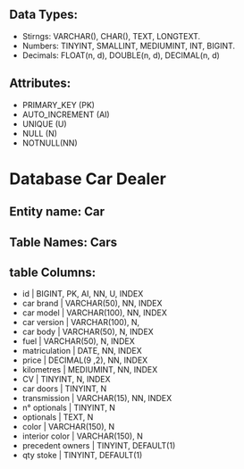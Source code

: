 ## Data Types:
- Stirngs: VARCHAR(), CHAR(), TEXT, LONGTEXT.
- Numbers: TINYINT, SMALLINT, MEDIUMINT, INT, BIGINT.
- Decimals: FLOAT(n, d), DOUBLE(n, d), DECIMAL(n, d)

## Attributes:
- PRIMARY_KEY (PK)
- AUTO_INCREMENT (AI)
- UNIQUE (U)
- NULL (N)
- NOTNULL(NN)

# Database Car Dealer

## Entity name: Car

## Table Names: Cars

## table Columns: 

- id | BIGINT, PK, AI, NN, U, INDEX
- car brand | VARCHAR(50), NN, INDEX
- car model | VARCHAR(100), NN, INDEX
- car version | VARCHAR(100), N,
- car body | VARCHAR(50), N, INDEX
- fuel | VARCHAR(50), N, INDEX
- matriculation | DATE, NN, INDEX
- price | DECIMAL(9 ,2), NN, INDEX
- kilometres | MEDIUMINT, NN, INDEX
- CV | TINYINT, N, INDEX
- car doors | TINYINT, N
- transmission | VARCHAR(15), NN, INDEX
- n° optionals | TINYINT, N
- optionals | TEXT, N 
- color | VARCHAR(150), N
- interior color | VARCHAR(150), N
- precedent owners | TINYINT, DEFAULT(1)
- qty stoke | TINYINT, DEFAULT(1)
